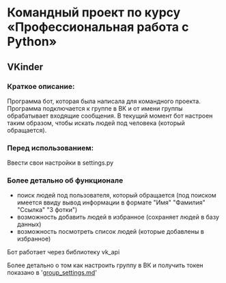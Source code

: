# Командный проект по курсу «Профессиональная работа с Python»

## VKinder

### Краткое описание:
Программа бот, которая была написала для командного проекта. Программа подключается к группе в ВК и от имени группы обрабатывает входящие сообщения. В текущий момент бот настроен таким образом, чтобы искать людей под человека (который обращается).

### Перед использованием:
Ввести свои настройки в settings.py

### Более детально об функционале 
- поиск людей под пользователя, который обращается (под поиском имеется ввиду вывод информации в формате "Имя" "Фамилия" "Ссылка" "3 фотки")
- возможность добавить людей в избранное (сохраняет людей в базу данных)
- возможность посмотреть список людей (которые добавлены в избранное)

Бот работает через библиотеку vk_api

Более детально о том как настроить группу в ВК и получить токен показано в '[group_settings.md](https://github.com/prev1ew/adpy-team-diplom/blob/main/group_settings.md)'
